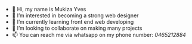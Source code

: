 - 👋 Hi, my name is Mukiza Yves
- 👀 I’m interested in becoming a strong web designer
- 🌱 I’m currently learning front end web developing
- 💞️ I’m looking to collaborate on making many projects 
- 📫 You can reach me via whatsapp on my phone number: 
  *0465212884*


<!---
mukizarob/mukizarob is a ✨ special ✨ repository because its `README.md` (this file) appears on your GitHub profile.
You can click the Preview link to take a look at your changes.
--->
